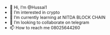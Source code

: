 - 👋 Hi, I’m @Hussai1
- 👀 I’m interested in crypto
- 🌱 I’m currently learning at NITDA BLOCK CHAIN
- 💞️ I’m looking to collaborate on telegram
- 📫 How to reach me 08025644260

<!---
Hussai1/Hussai1 is a ✨ special ✨ repository because its `README.md` (this file) appears on your GitHub profile.
You can click the Preview link to take a look at your changes.
--->
